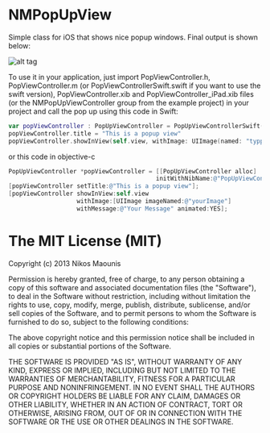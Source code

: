 NMPopUpView
===========

Simple class for iOS that shows nice popup windows. Final output is shown below:

![alt tag](https://dl.dropboxusercontent.com/u/43740014/popupios1.gif)

To use it in your application, just import PopViewController.h, PopViewController.m (or PopViewControllerSwift.swift if you want to use the swift version), PopViewController.xib and PopViewController_iPad.xib files (or the NMPopUpViewController group from the example project) in your project and call the pop up using this code in Swift:
`````swift
var popViewController : PopUpViewController = PopUpViewControllerSwift(nibName: "PopUpViewController", bundle: nil)
popViewController.title = "This is a popup view"
popViewController.showInView(self.view, withImage: UIImage(named: "typpzDemo"), withMessage: "You just triggered a great popup                                 window", animated: true)
```````````
or this code in objective-c
`````objective-c
PopUpViewController *popViewController = [[PopUpViewController alloc] 
                                         initWithNibName:@"PopUpViewController" bundle:nil]; 
[popViewController setTitle:@"This is a popup view"];
[popViewController showInView:self.view 
                   withImage:[UIImage imageNamed:@"yourImage"] 
                   withMessage:@"Your Message" animated:YES];
```````````
The MIT License (MIT)
======================
Copyright (c) 2013 Nikos Maounis

Permission is hereby granted, free of charge, to any person obtaining a copy of
this software and associated documentation files (the "Software"), to deal in
the Software without restriction, including without limitation the rights to
use, copy, modify, merge, publish, distribute, sublicense, and/or sell copies of
the Software, and to permit persons to whom the Software is furnished to do so,
subject to the following conditions:

The above copyright notice and this permission notice shall be included in all
copies or substantial portions of the Software.

THE SOFTWARE IS PROVIDED "AS IS", WITHOUT WARRANTY OF ANY KIND, EXPRESS OR
IMPLIED, INCLUDING BUT NOT LIMITED TO THE WARRANTIES OF MERCHANTABILITY, FITNESS
FOR A PARTICULAR PURPOSE AND NONINFRINGEMENT. IN NO EVENT SHALL THE AUTHORS OR
COPYRIGHT HOLDERS BE LIABLE FOR ANY CLAIM, DAMAGES OR OTHER LIABILITY, WHETHER
IN AN ACTION OF CONTRACT, TORT OR OTHERWISE, ARISING FROM, OUT OF OR IN
CONNECTION WITH THE SOFTWARE OR THE USE OR OTHER DEALINGS IN THE SOFTWARE.
